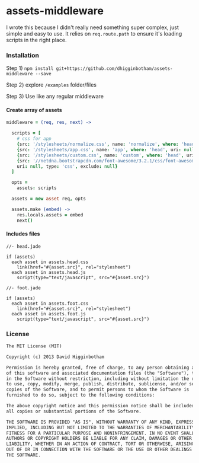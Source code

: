 assets-middleware
=================

I wrote this because I didn't really need something super complex, just simple and easy to use. It relies on
`req.route.path` to ensure it's loading scripts in the right place.

### Installation

Step 1) `npm install git+https://github.com/dhigginbotham/assets-middleware --save`

Step 2) explore `/examples` folder/files

Step 3) Use like any regular middleware

#### Create array of assets

```coffee
middleware = (req, res, next) ->

  scripts = [
    # css for app
    {src: '/stylesheets/normalize.css', name: 'normalize', where: 'head', uri: null, type: 'css', exclude: null}
    {src: '/stylesheets/app.css', name: 'app', where: 'head', uri: null, type: 'css', exclude: null}
    {src: '/stylesheets/custom.css', name: 'custom', where: 'head', uri: null, type: 'css', exclude: null}
    {src: '//netdna.bootstrapcdn.com/font-awesome/3.2.1/css/font-awesome.css', name: 'font-awesome.css', where: 'head', 
    uri: null, type: 'css', exclude: null}
  ]

  opts = 
    assets: scripts

  assets = new asset req, opts

  assets.make (embed) ->
    res.locals.assets = embed
    next()
```
#### Includes files

```jade
//- head.jade

if (assets)
  each asset in assets.head.css
    link(href="#{asset.src}", rel="stylesheet")
  each asset in assets.head.js
    script(type="text/javascript", src="#{asset.src}")
```

```jade
//- foot.jade

if (assets)
  each asset in assets.foot.css
    link(href="#{asset.src}", rel="stylesheet")
  each asset in assets.foot.js
    script(type="text/javascript", src="#{asset.src}")
```
### License

```md
The MIT License (MIT)

Copyright (c) 2013 David Higginbotham 

Permission is hereby granted, free of charge, to any person obtaining a copy
of this software and associated documentation files (the "Software"), to deal
in the Software without restriction, including without limitation the rights
to use, copy, modify, merge, publish, distribute, sublicense, and/or sell
copies of the Software, and to permit persons to whom the Software is
furnished to do so, subject to the following conditions:

The above copyright notice and this permission notice shall be included in
all copies or substantial portions of the Software.

THE SOFTWARE IS PROVIDED "AS IS", WITHOUT WARRANTY OF ANY KIND, EXPRESS OR
IMPLIED, INCLUDING BUT NOT LIMITED TO THE WARRANTIES OF MERCHANTABILITY,
FITNESS FOR A PARTICULAR PURPOSE AND NONINFRINGEMENT. IN NO EVENT SHALL THE
AUTHORS OR COPYRIGHT HOLDERS BE LIABLE FOR ANY CLAIM, DAMAGES OR OTHER
LIABILITY, WHETHER IN AN ACTION OF CONTRACT, TORT OR OTHERWISE, ARISING FROM,
OUT OF OR IN CONNECTION WITH THE SOFTWARE OR THE USE OR OTHER DEALINGS IN
THE SOFTWARE.
```
